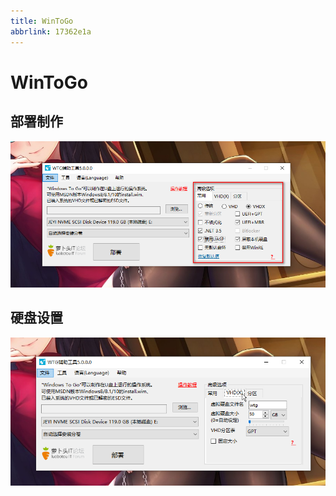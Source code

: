```yaml
---
title: WinToGo
abbrlink: 17362e1a
---
```


# WinToGo

## 部署制作

![](./assets/2023-05-02_045857.png)

## 硬盘设置

![](./assets/2023-05-02_050006.png)

